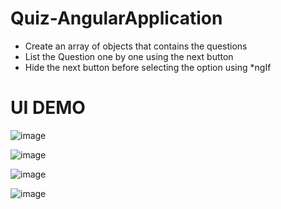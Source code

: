 # Quiz-AngularApplication

- Create an array of objects that contains the questions
- List the Question one by one using the next button
- Hide the next button before selecting the option using *ngIf

# UI DEMO

![image](https://user-images.githubusercontent.com/43011442/114853205-30740d80-9e01-11eb-9d96-9abd4039ef8a.png)

![image](https://user-images.githubusercontent.com/43011442/114853261-3b2ea280-9e01-11eb-8283-08be85bec40c.png)

![image](https://user-images.githubusercontent.com/43011442/114853292-441f7400-9e01-11eb-831a-3755b7ae357d.png)

![image](https://user-images.githubusercontent.com/43011442/114853341-4e417280-9e01-11eb-9056-97846c52b4d1.png)
